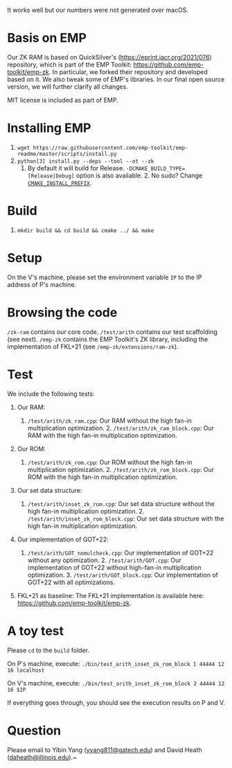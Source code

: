 It works well but our
numbers were not generated over macOS.

Basis on EMP
=====
Our ZK RAM is based on QuickSilver's (https://eprint.iacr.org/2021/076) repository, which is part of the EMP Toolkit: https://github.com/emp-toolkit/emp-zk. In particular, we forked their repository and developed based on it. We also tweak some of EMP's libraries.
In our final open source version, we will further clarify all changes.

MIT license is included as part of EMP.

Installing EMP
=====
1. `wget https://raw.githubusercontent.com/emp-toolkit/emp-readme/master/scripts/install.py`
2. `python[3] install.py --deps --tool --ot --zk`
    1. By default it will build for Release. `-DCMAKE_BUILD_TYPE=[Release|Debug]` option is also available.
        2. No sudo? Change [`CMAKE_INSTALL_PREFIX`](https://cmake.org/cmake/help/v2.8.8/cmake.html#variable%3aCMAKE_INSTALL_PREFIX).

Build
=====
1. `mkdir build && cd build && cmake ../ && make`

Setup
=====
On the V's machine, please set the environment variable `IP` to the IP address of P's machine.

Browsing the code
=====
`/zk-ram` contains our core code.
`/test/arith` contains our test scaffolding (see next).
`/emp-zk` contains the EMP Toolkit's ZK library, including the implementation
of FKL+21 (see `/emp-zk/extensions/ram-zk`).

Test
=====
We include the following tests:
1. Our RAM:
   1. `/test/arith/zk_ram.cpp`: Our RAM without the high fan-in multiplication optimization.
      2. `/test/arith/zk_ram_block.cpp`: Our RAM with the high fan-in multiplication optimization.

2. Our ROM:
   1. `/test/arith/zk_rom.cpp`: Our ROM without the high fan-in multiplication optimization.
      2. `/test/arith/zk_rom_block.cpp`: Our ROM with the high fan-in multiplication optimization.

3. Our set data structure:
   1. `/test/arith/inset_zk_rom.cpp`: Our set data structure without the high fan-in multiplication optimization.
      2. `/test/arith/inset_zk_rom_block.cpp`: Our set data structure with the high fan-in multiplication optimization.

4. Our implementation of GOT+22:
   1. `/test/arith/GOT_nomulcheck.cpp`: Our implementation of GOT+22 without any optimization.
      2. `/test/arith/GOT.cpp`: Our implementation of GOT+22 without high-fan-in multiplication optimization.
         3. `/test/arith/GOT_block.cpp`: Our implementation of GOT+22 with all optimizations.

5. FKL+21 as baseline: The FKL+21 implementation is available here: https://github.com/emp-toolkit/emp-zk.

A toy test
=====
Please `cd` to the `build` folder.

On P's machine, execute: `./bin/test_arith_inset_zk_rom_block 1 44444 12 16 localhost`

On V's machine, execute: `./bin/test_arith_inset_zk_rom_block 2 44444 12 16 $IP`

If everything goes through, you should see the execution results on P and V.

Question
=====
Please email to Yibin Yang (yyang811@gatech.edu) and David Heath (daheath@illinois.edu).~